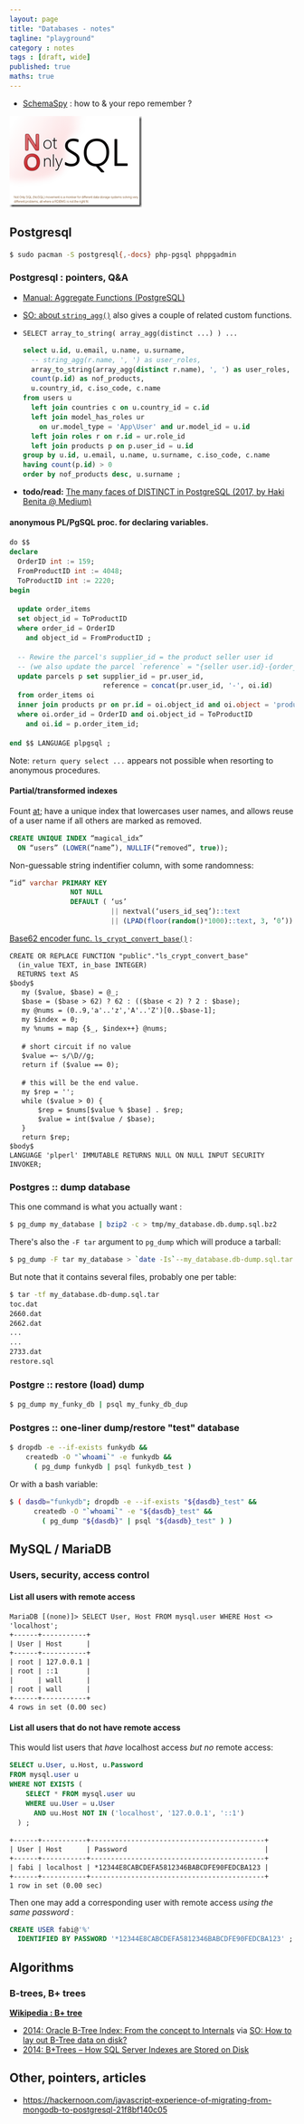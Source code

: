 ```yaml
---
layout: page
title: "Databases - notes"
tagline: "playground"
category : notes
tags : [draft, wide]
published: true
maths: true
---
```


* [SchemaSpy](git@github.com:fabic/SchemaSpy-ng.git) : how to & your repo remember ?

![NoSQL: Not Only SQL](/assets/nosql--not-only-sql.png "NoSQL: Not Only SQL.")

## Postgresql

```bash
$ sudo pacman -S postgresql{,-docs} php-pgsql phppgadmin
```
### Postgresql : pointers, Q&A

* [Manual: Aggregate Functions (PostgreSQL)](https://www.postgresql.org/docs/current/static/functions-aggregate.html)
* [SO: about `string_agg()`](https://stackoverflow.com/a/43944/643087)
  also gives a couple of related custom functions.
* `SELECT array_to_string( array_agg(distinct ...) ) ...`

  ```sql
  select u.id, u.email, u.name, u.surname,
    -- string_agg(r.name, ', ') as user_roles,
    array_to_string(array_agg(distinct r.name), ', ') as user_roles,
    count(p.id) as nof_products,
    u.country_id, c.iso_code, c.name
  from users u
    left join countries c on u.country_id = c.id
    left join model_has_roles ur
      on ur.model_type = 'App\User' and ur.model_id = u.id
    left join roles r on r.id = ur.role_id
    left join products p on p.user_id = u.id
  group by u.id, u.email, u.name, u.surname, c.iso_code, c.name
  having count(p.id) > 0
  order by nof_products desc, u.surname ;
  ```
* __todo/read:__ [The many faces of DISTINCT in PostgreSQL (2017, by Haki Benita @ Medium)](https://medium.com/statuscode/the-many-faces-of-distinct-in-postgresql-c52490de5954)


#### anonymous PL/PgSQL proc. for declaring variables.

```sql
do $$
declare
  OrderID int := 159;
  FromProductID int := 4048;
  ToProductID int := 2220;
begin

  update order_items
  set object_id = ToProductID
  where order_id = OrderID
    and object_id = FromProductID ;

  -- Rewire the parcel's supplier_id = the product seller user id
  -- (we also update the parcel `reference` = "{seller user.id}-{order_item.id}).
  update parcels p set supplier_id = pr.user_id,
                       reference = concat(pr.user_id, '-', oi.id)
  from order_items oi
  inner join products pr on pr.id = oi.object_id and oi.object = 'product'
  where oi.order_id = OrderID and oi.object_id = ToProductID
    and oi.id = p.order_item_id;

end $$ LANGUAGE plpgsql ;
```

Note: `return query select ...` appears not possible when resorting to anonymous procedures.

#### Partial/transformed indexes

Fount [at](https://hackernoon.com/javascript-experience-of-migrating-from-mongodb-to-postgresql-21f8bf140c05);
have a unique index that lowercases user names, and allows reuse of a user name
if all others are marked as removed.

```sql
CREATE UNIQUE INDEX “magical_idx”
  ON “users” (LOWER(“name”), NULLIF(“removed”, true));
```

Non-guessable string indentifier column, with some randomness:

```sql
“id” varchar PRIMARY KEY
               NOT NULL
               DEFAULT ( ‘us’
                         || nextval(‘users_id_seq’)::text
                         || (LPAD(floor(random()*1000)::text, 3, ‘0’)) ),
```

[Base62 encoder func. `ls_crypt_convert_base()`](https://www.postgresql.org/message-id/482B7FAF.7000902%40lorenso.com) :

```PLpgSQL
CREATE OR REPLACE FUNCTION "public"."ls_crypt_convert_base"
  (in_value TEXT, in_base INTEGER)
  RETURNS text AS
$body$
   my ($value, $base) = @_;
   $base = ($base > 62) ? 62 : (($base < 2) ? 2 : $base);
   my @nums = (0..9,'a'..'z','A'..'Z')[0..$base-1];
   my $index = 0;
   my %nums = map {$_, $index++} @nums;

   # short circuit if no value
   $value =~ s/\D//g;
   return if ($value == 0);

   # this will be the end value.
   my $rep = '';
   while ($value > 0) {
       $rep = $nums[$value % $base] . $rep;
       $value = int($value / $base);
   }
   return $rep;
$body$
LANGUAGE 'plperl' IMMUTABLE RETURNS NULL ON NULL INPUT SECURITY INVOKER;
```

### Postgres :: dump database

This one command is what you actually want :

```bash
$ pg_dump my_database | bzip2 -c > tmp/my_database.db.dump.sql.bz2
```

There's also the `-F tar` argument to `pg_dump` which will produce a tarball:

```bash
$ pg_dump -F tar my_database > `date -Is`--my_database.db-dump.sql.tar
```

But note that it contains several files, probably one per table:

```bash
$ tar -tf my_database.db-dump.sql.tar
toc.dat
2660.dat
2662.dat
...
...
2733.dat
restore.sql
```

### Postgre :: restore (load) dump

```bash
$ pg_dump my_funky_db | psql my_funky_db_dup
```

### Postgres :: one-liner dump/restore "test" database

```bash
$ dropdb -e --if-exists funkydb &&
    createdb -O "`whoami`" -e funkydb &&
      ( pg_dump funkydb | psql funkydb_test )
```

Or with a bash variable:

```bash
$ ( dasdb="funkydb"; dropdb -e --if-exists "${dasdb}_test" &&
      createdb -O "`whoami`" -e "${dasdb}_test" &&
        ( pg_dump "${dasdb}" | psql "${dasdb}_test" ) )
```

## MySQL / MariaDB

### Users, security, access control

#### List all users with remote access

```
MariaDB [(none)]> SELECT User, Host FROM mysql.user WHERE Host <> 'localhost';
+------+-----------+
| User | Host      |
+------+-----------+
| root | 127.0.0.1 |
| root | ::1       |
|      | wall      |
| root | wall      |
+------+-----------+
4 rows in set (0.00 sec)
```

#### List all users that do not have remote access

This would list users that _have_ localhost access _but no_ remote access:

```sql
SELECT u.User, u.Host, u.Password
FROM mysql.user u
WHERE NOT EXISTS (
    SELECT * FROM mysql.user uu
    WHERE uu.User = u.User
      AND uu.Host NOT IN ('localhost', '127.0.0.1', '::1')
  ) ;
```

```
+------+-----------+-------------------------------------------+
| User | Host      | Password                                  |
+------+-----------+-------------------------------------------+
| fabi | localhost | *12344E8CABCDEFA5812346BABCDFE90FEDCBA123 |
+------+-----------+-------------------------------------------+
1 row in set (0.00 sec)
```

Then one may add a corresponding user with remote access _using the same password_ :

```sql
CREATE USER fabi@'%'
  IDENTIFIED BY PASSWORD '*12344E8CABCDEFA5812346BABCDFE90FEDCBA123' ;
```

## Algorithms

### B-trees, B+ trees

__[Wikipedia : B+ tree](https://en.wikipedia.org/wiki/B%2B_tree)__

* [2014: Oracle B-Tree Index: From the concept to Internals](http://www.toadworld.com/platforms/oracle/w/wiki/11001.oracle-b-tree-index-from-the-concept-to-internals)
via [SO: How to lay out B-Tree data on disk?](https://stackoverflow.com/a/40740893)
* [2014: B+Trees – How SQL Server Indexes are Stored on Disk](http://sqlity.net/en/2445/b-plus-tree/)

## Other, pointers, articles

* <https://hackernoon.com/javascript-experience-of-migrating-from-mongodb-to-postgresql-21f8bf140c05>


